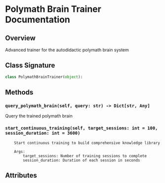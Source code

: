 # Polymath Brain Trainer Documentation

## Overview
Advanced trainer for the autodidactic polymath brain system

## Class Signature
```python
class PolymathBrainTrainer(object):
```

## Methods

### `query_polymath_brain(self, query: str) -> Dict[str, Any]`
Query the trained polymath brain

### `start_continuous_training(self, target_sessions: int = 100, session_duration: int = 3600)`

        Start continuous training to build comprehensive knowledge library

        Args:
            target_sessions: Number of training sessions to complete
            session_duration: Duration of each session in seconds
        

## Attributes
